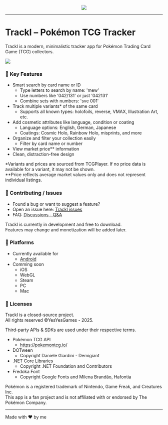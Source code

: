 <p align="center">
  <img src="http://misc.yesyesgames.de/trackl/feature-graphic-android.webp?" width="*"/>
<!-- <img src="http://misc.yesyesgames.de/trackl/screenshots-android.webp?" width="*"/> -->

___

# Trackl – Pokémon TCG Tracker

Trackl is a modern, minimalistic tracker app for Pokémon Trading Card Game (TCG) collectors.

  <img src="http://misc.yesyesgames.de/trackl/landscapes-android.webp?" width="*"/>

### 🧩 Key Features
- Smart search by card name or ID
  - Type letters to search by name: 'mew'
  - Use numbers like '042/131' or just '042131'
  - Combine sets with numbers: 'sve 001'
- Track multiple variants* of the same card
  - Supports all known types: holofoils, reverse, VMAX, Illustration Art, etc.
- Add cosmetic attributes like language, condition or coating
  - Language options: English, German, Japanese
  - Coatings: Cosmic Holo, Rainbow Holo, misprints, and more
- Organize and filter your collection easily
  - Filter by card name or number
- View market price** information
- Clean, distraction-free design

*Variants and prices are sourced from TCGPlayer. If no price data is available for a variant, it may not be shown.  
**Price reflects average market values only and does not represent individual listings.

### 🤝 Contributing / Issues
- Found a bug or want to suggest a feature?
- Open an issue here: [Trackl issues](https://github.com/yesyesgames/trackl/issues)
- FAQ: [Discussions - Q&A](https://github.com/yesyesgames/trackl-pokemon-tcg-tracker/discussions/categories/q-a)

Trackl is currently in development and free to download.  
Features may change and monetization will be added later.

### 📱 Platforms  
- Currently available for
  - [Android](https://play.google.com/store/apps/details?id=de.yesyesgames.trackl.pokemon)
- Comming soon
  - iOS
  - WebGL
  - Steam
  - PC
  - Mac
 
### 📄 Licenses
Trackl is a closed-source project.  
All rights reserved ©YesYesGames - 2025.

Third-party APIs & SDKs are used under their respective terms.
- Pokémon TCG API
  - https://pokemontcg.io/
- DOTween
  - Copyright Daniele Giardini - Demigiant
- .NET Core Libraries
  - Copyright .NET Foundation and Contributors
- Fredoka Font
  - Copyright Google Fonts and Milena Brandão, Hafontia 

Pokémon is a registered trademark of Nintendo, Game Freak, and Creatures Inc.  
This app is a fan project and is not affiliated with or endorsed by The Pokémon Company.


---

Made with ❤️ by me
</p>
